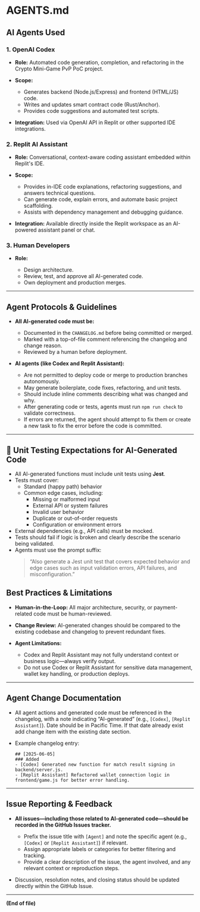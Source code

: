 # AGENTS.md

## AI Agents Used

### 1. OpenAI Codex

* **Role:** Automated code generation, completion, and refactoring in the Crypto Mini-Game PvP PoC project.
* **Scope:**

  * Generates backend (Node.js/Express) and frontend (HTML/JS) code.
  * Writes and updates smart contract code (Rust/Anchor).
  * Provides code suggestions and automated test scripts.
* **Integration:** Used via OpenAI API in Replit or other supported IDE integrations.

### 2. Replit AI Assistant

* **Role:** Conversational, context-aware coding assistant embedded within Replit's IDE.
* **Scope:**

  * Provides in-IDE code explanations, refactoring suggestions, and answers technical questions.
  * Can generate code, explain errors, and automate basic project scaffolding.
  * Assists with dependency management and debugging guidance.
* **Integration:** Available directly inside the Replit workspace as an AI-powered assistant panel or chat.

### 3. Human Developers

* **Role:**

  * Design architecture.
  * Review, test, and approve all AI-generated code.
  * Own deployment and production merges.

---

## Agent Protocols & Guidelines

* **All AI-generated code must be:**

  * Documented in the `CHANGELOG.md` before being committed or merged.
  * Marked with a top-of-file comment referencing the changelog and change reason.
  * Reviewed by a human before deployment.

* **AI agents (like Codex and Replit Assistant):**

  * Are not permitted to deploy code or merge to production branches autonomously.
  * May generate boilerplate, code fixes, refactoring, and unit tests.
  * Should include inline comments describing what was changed and why.
  * After generating code or tests, agents must run `npm run check` to validate correctness.
  * If errors are returned, the agent should attempt to fix them or create a new task to fix the error before the code is committed.


---
## 🧪 Unit Testing Expectations for AI-Generated Code

* All AI-generated functions must include unit tests using **Jest**.
* Tests must cover:
  - Standard (happy path) behavior
  - Common edge cases, including:
    - Missing or malformed input
    - External API or system failures
    - Invalid user behavior
    - Duplicate or out-of-order requests
    - Configuration or environment errors
* External dependencies (e.g., API calls) must be mocked.
* Tests should fail if logic is broken and clearly describe the scenario being validated.
* Agents must use the prompt suffix:  
  > “Also generate a Jest unit test that covers expected behavior and edge cases such as input validation errors, API failures, and misconfiguration.”


## Best Practices & Limitations

* **Human-in-the-Loop:** All major architecture, security, or payment-related code must be human-reviewed.
* **Change Review:** AI-generated changes should be compared to the existing codebase and changelog to prevent redundant fixes.
* **Agent Limitations:**

  * Codex and Replit Assistant may not fully understand context or business logic—always verify output.
  * Do not use Codex or Replit Assistant for sensitive data management, wallet key handling, or production deploys.

---

## Agent Change Documentation

* All agent actions and generated code must be referenced in the changelog, with a note indicating “AI-generated” (e.g., `[Codex]`, `[Replit Assistant]`). Date should be in Pacific Time. If that date already exist add change item with the existing date section.
* Example changelog entry:

  ```
  ## [2025-06-05]
  ### Added
  - [Codex] Generated new function for match result signing in backend/server.js.
  - [Replit Assistant] Refactored wallet connection logic in frontend/game.js for better error handling.
  ```

---

## Issue Reporting & Feedback

* **All issues—including those related to AI-generated code—should be recorded in the GitHub Issues tracker.**

  * Prefix the issue title with `[Agent]` and note the specific agent (e.g., `[Codex]` or `[Replit Assistant]`) if relevant.
  * Assign appropriate labels or categories for better filtering and tracking.
  * Provide a clear description of the issue, the agent involved, and any relevant context or reproduction steps.
* Discussion, resolution notes, and closing status should be updated directly within the GitHub Issue.

---

**(End of file)**
